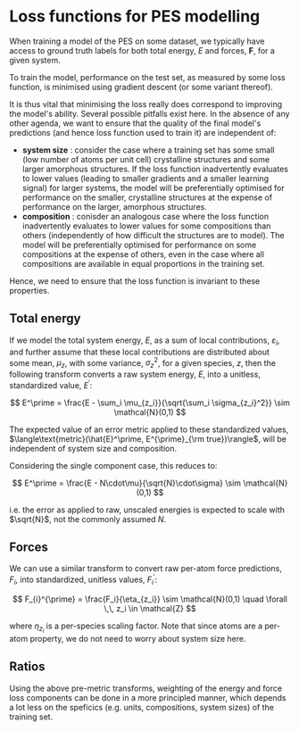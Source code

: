 # Loss functions for PES modelling

When training a model of the PES on some dataset, we typically have access to ground truth labels for both total energy, $E$ and forces, $\mathbf{F}$, for a given system.

To train the model, performance on the test set, as measured by some loss function, is minimised using gradient descent (or some variant thereof).

It is thus vital that minimising the loss really does correspond to improving the model's ability. Several possible pitfalls exist here. In the absence of any other agenda, we want to ensure that the quality of the final model's predictions (and hence loss function used to train it) are independent of:

-   **system size** : consider the case where a training set has some small (low number of atoms per unit cell) crystalline structures and some larger amorphous structures. If the loss function inadvertently evaluates to lower values (leading to smaller gradients and a smaller learning signal) for larger systems, the model will be preferentially optimised for performance on the smaller, crystalline structures at the expense of performance on the larger, amorphous structures.
-   **composition** : conisder an analogous case where the loss function inadvertently evaluates to lower values for some compositions than others (independently of how difficult the structures are to model). The model will be preferentially optimised for performance on some compositions at the expense of others, even in the case where all compositions are available in equal proportions in the training set.

Hence, we need to ensure that the loss function is invariant to these properties.

## Total energy

If we model the total system energy, $E$, as a sum of local contributions, $\varepsilon_i$, and further assume that these local contributions are distributed about some mean, $\mu_{z}$, with some variance, $\sigma_{z}^2$, for a given species, $z$, then the following transform converts a raw system energy, $E$, into a unitless, standardized value, $E^\prime$:

$$
E^\prime = \frac{E - \sum_i \mu_{z_i}}{\sqrt{\sum_i \sigma_{z_i}^2}} \sim \mathcal{N}(0,1)
$$

The expected value of an error metric applied to these standardized values, $\langle\text{metric}(\hat{E}^\prime, E^{\prime}_{\rm true})\rangle$, will be independent of system size and composition.

Considering the single component case, this reduces to:

$$
E^\prime = \frac{E - N\cdot\mu}{\sqrt{N}\cdot\sigma} \sim \mathcal{N}(0,1)
$$

i.e. the error as applied to raw, unscaled energies is expected to scale with $\sqrt{N}$, not the commonly assumed $N$.

## Forces

We can use a similar transform to convert raw per-atom force predictions, $F_i$, into standardized, unitless values, $F_i^\prime$:

$$
F_{i}^{\prime} = \frac{F_i}{\eta_{z_i}} \sim \mathcal{N}(0,1) \quad \forall \,\, z_i \in \mathcal{Z}
$$

where $\eta_{z_i}$ is a per-species scaling factor. Note that since atoms are a per-atom property, we do not need to worry about system size here.

## Ratios

Using the above pre-metric transforms, weighting of the energy and force loss components can be done in a more principled manner, which depends a lot less on the speficics (e.g. units, compositions, system sizes) of the training set.
